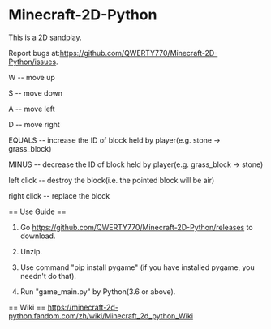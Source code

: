 # Minecraft-2D-Python
This is a 2D sandplay. 

Report bugs at:https://github.com/QWERTY770/Minecraft-2D-Python/issues.

W -- move up

S -- move down

A -- move left

D -- move right

EQUALS -- increase the ID of block held by player(e.g. stone -> grass_block)

MINUS -- decrease the ID of block held by player(e.g. grass_block -> stone)

left click -- destroy the block(i.e. the pointed block will be air)

right click -- replace the block

== Use Guide ==
1. Go https://github.com/QWERTY770/Minecraft-2D-Python/releases to download.

2. Unzip.

3. Use command "pip install pygame" (if you have installed pygame, you needn't do that).

4. Run "game_main.py" by Python(3.6 or above).

== Wiki ==
https://minecraft-2d-python.fandom.com/zh/wiki/Minecraft_2d_python_Wiki
